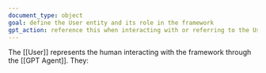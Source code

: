 ```yaml
---
document_type: object
goal: define the User entity and its role in the framework
gpt_action: reference this when interacting with or referring to the User
---
```


The [[User]] represents the human interacting with the framework through the [[GPT Agent]]. They: